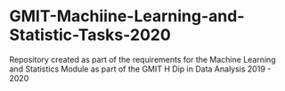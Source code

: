# GMIT-Machiine-Learning-and-Statistic-Tasks-2020
Repository created as part of the requirements for the Machine Learning and Statistics Module as part of the GMIT H Dip in Data Analysis 2019 - 2020
